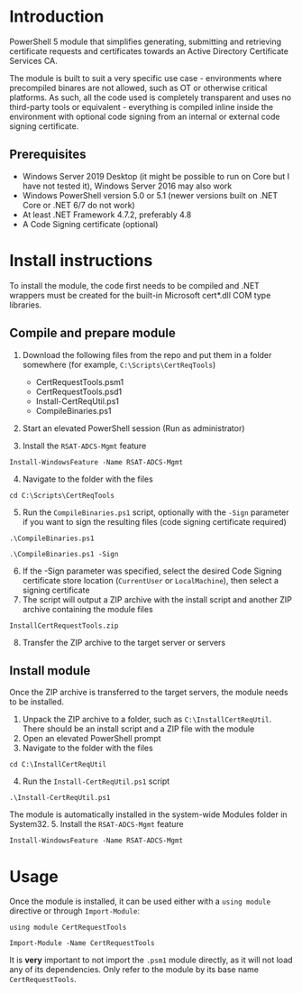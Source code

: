 # Introduction

PowerShell 5 module that simplifies generating, submitting and retrieving certificate requests and certificates towards an Active Directory Certificate Services CA.

The module is built to suit a very specific use case - environments where precompiled binares are not allowed, such as OT or otherwise critical platforms. As such, all the code used is completely transparent and uses no third-party tools or equivalent - everything is compiled inline inside the environment with optional code signing from an internal or external code signing certificate.

## Prerequisites

* Windows Server 2019 Desktop (it might be possible to run on Core but I have not tested it), Windows Server 2016 may also work
* Windows PowerShell version 5.0 or 5.1 (newer versions built on .NET Core or .NET 6/7 do not work)
* At least .NET Framework 4.7.2, preferably 4.8
* A Code Signing certificate (optional)

# Install instructions

To install the module, the code first needs to be compiled and .NET wrappers must be created for the built-in Microsoft cert*.dll COM type libraries.

## Compile and prepare module

1. Download the following files from the repo and put them in a folder somewhere (for example, `C:\Scripts\CertReqTools`)

   * CertRequestTools.psm1
   * CertRequestTools.psd1
   * Install-CertReqUtil.ps1
   * CompileBinaries.ps1

2. Start an elevated PowerShell session (Run as administrator) 

3. Install the `RSAT-ADCS-Mgmt` feature
```
Install-WindowsFeature -Name RSAT-ADCS-Mgmt
```
4. Navigate to the folder with the files
```
cd C:\Scripts\CertReqTools
```
5. Run the `CompileBinaries.ps1` script, optionally with the `-Sign` parameter if you want to sign the resulting files (code signing certificate required)
```
.\CompileBinaries.ps1
```
```
.\CompileBinaries.ps1 -Sign
```
6. If the -Sign parameter was specified, select the desired Code Signing certificate store location (`CurrentUser` or `LocalMachine`), then select a signing certificate 
7. The script will output a ZIP archive with the install script and another ZIP archive containing the module files
```
InstallCertRequestTools.zip
```
8. Transfer the ZIP archive to the target server or servers

## Install module

Once the ZIP archive is transferred to the target servers, the module needs to be installed.

1. Unpack the ZIP archive to a folder, such as `C:\InstallCertReqUtil`. There should be an install script and a ZIP file with the module
2. Open an elevated PowerShell prompt
3. Navigate to the folder with the files
```
cd C:\InstallCertReqUtil
```
4. Run the `Install-CertReqUtil.ps1` script
```
.\Install-CertReqUtil.ps1
```
The module is automatically installed in the system-wide Modules folder in System32.
5. Install the `RSAT-ADCS-Mgmt` feature
```
Install-WindowsFeature -Name RSAT-ADCS-Mgmt
```

# Usage

Once the module is installed, it can be used either with a `using module` directive or through `Import-Module`:

```
using module CertRequestTools
```
```
Import-Module -Name CertRequestTools
```

It is **very** important to not import the `.psm1` module directly, as it will not load any of its dependencies. Only refer to the module by its base name `CertRequestTools`.
